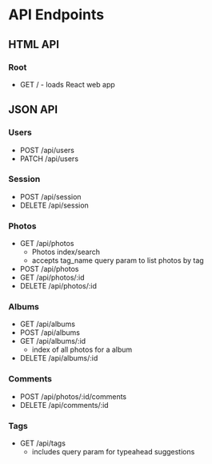 # API Endpoints

## HTML API

### Root

* GET / - loads React web app

## JSON API

### Users

* POST /api/users
* PATCH /api/users

### Session

* POST /api/session
* DELETE /api/session

### Photos

* GET /api/photos
  * Photos index/search
  * accepts tag_name query param to list photos by tag
* POST /api/photos
* GET /api/photos/:id
* DELETE /api/photos/:id

### Albums

* GET /api/albums
* POST /api/albums
* GET /api/albums/:id
  * index of all photos for a album
* DELETE /api/albums/:id

### Comments

* POST /api/photos/:id/comments
* DELETE /api/comments/:id

### Tags

* GET /api/tags
  * includes query param for typeahead suggestions
